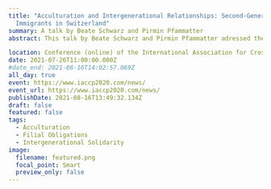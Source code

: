 ```yaml
---
title: "Acculturation and Intergenerational Relationships: Second-Generation
  Immigrants in Switzerland"
summary: A talk by Beate Schwarz and Pirmin Pfammatter
abstract: This talk by Beate Schwarz and Pirmin Pfammatter adressed the question, what role normative family support expectations play in explaining the relationship between growing up in two cultures and the support adult immigrants give to their parents

location: Conference (online) of the International Association for Cross-Cultural Psychology
date: 2021-07-26T11:00:00.000Z
#date_end: 2021-08-16T14:02:57.069Z
all_day: true
event: https://www.iaccp2020.com/news/
event_url: https://www.iaccp2020.com/news/
publishDate: 2021-08-16T13:49:32.134Z
draft: false
featured: false
tags:
  - Acculturation
  - Filial Obligations
  - Intergenerational Solidarity
image:
  filename: featured.png
  focal_point: Smart
  preview_only: false
---
```

